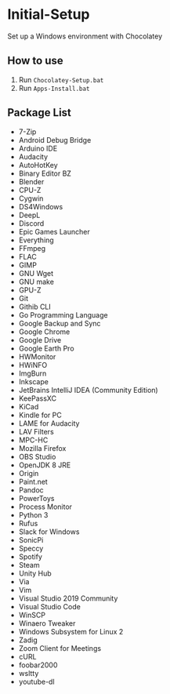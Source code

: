 # Initial-Setup
Set up a Windows environment with Chocolatey

## How to use
1. Run `Chocolatey-Setup.bat`
2. Run `Apps-Install.bat`

## Package List
* 7-Zip
* Android Debug Bridge
* Arduino IDE
* Audacity
* AutoHotKey
* Binary Editor BZ
* Blender
* CPU-Z
* Cygwin
* DS4Windows
* DeepL
* Discord
* Epic Games Launcher
* Everything
* FFmpeg
* FLAC
* GIMP
* GNU Wget
* GNU make
* GPU-Z
* Git
* Githib CLI
* Go Programming Language
* Google Backup and Sync
* Google Chrome
* Google Drive
* Google Earth Pro
* HWMonitor
* HWiNFO
* ImgBurn
* Inkscape
* JetBrains IntelliJ IDEA (Community Edition)
* KeePassXC
* KiCad
* Kindle for PC
* LAME for Audacity
* LAV Filters
* MPC-HC
* Mozilla Firefox
* OBS Studio
* OpenJDK 8 JRE
* Origin
* Paint.net
* Pandoc
* PowerToys
* Process Monitor
* Python 3
* Rufus
* Slack for Windows
* SonicPi
* Speccy
* Spotify
* Steam
* Unity Hub
* Via
* Vim
* Visual Studio 2019 Community
* Visual Studio Code
* WinSCP
* Winaero Tweaker
* Windows Subsystem for Linux 2
* Zadig
* Zoom Client for Meetings
* cURL
* foobar2000
* wsltty
* youtube-dl
